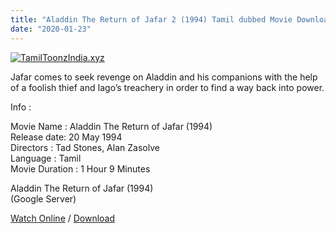 ```yaml
---
title: "Aladdin The Return of Jafar 2 (1994) Tamil dubbed Movie Download"
date: "2020-01-23"
---
```


[![TamilToonzIndia.xyz](https://1.bp.blogspot.com/-ODiNKe0jWK4/XioMo43tVFI/AAAAAAAAAYk/ynPMWHtsfZ8g8ANkO4E8OJoh5ViEjALYACLcBGAsYHQ/s320/Aladdin{f216006c657ec1a5ed06024de5f69d9b163acc7023fc8ad1765907c25dd17e7b}2B1994{f216006c657ec1a5ed06024de5f69d9b163acc7023fc8ad1765907c25dd17e7b}2B{f216006c657ec1a5ed06024de5f69d9b163acc7023fc8ad1765907c25dd17e7b}2528TamilToonzIndia.xyz{f216006c657ec1a5ed06024de5f69d9b163acc7023fc8ad1765907c25dd17e7b}2529.jpg "Tamil Toonz India ")](https://1.bp.blogspot.com/-ODiNKe0jWK4/XioMo43tVFI/AAAAAAAAAYk/ynPMWHtsfZ8g8ANkO4E8OJoh5ViEjALYACLcBGAsYHQ/s1600/Aladdin{f216006c657ec1a5ed06024de5f69d9b163acc7023fc8ad1765907c25dd17e7b}2B1994{f216006c657ec1a5ed06024de5f69d9b163acc7023fc8ad1765907c25dd17e7b}2B{f216006c657ec1a5ed06024de5f69d9b163acc7023fc8ad1765907c25dd17e7b}2528TamilToonzIndia.xyz{f216006c657ec1a5ed06024de5f69d9b163acc7023fc8ad1765907c25dd17e7b}2529.jpg)

Jafar comes to seek revenge on Aladdin and his companions with the help of a foolish thief and Iago’s treachery in order to find a way back into power.  
  
  
  
Info :  
  
Movie Name : Aladdin The Return of Jafar (1994)  
Release date: 20 May 1994  
Directors : Tad Stones, Alan Zasolve  
Language : Tamil  
Movie Duration : 1 Hour 9 Minutes  
  
  
  
Aladdin The Return of Jafar (1994)  
 (Google Server)

[Watch Online](https://gplinks.in/YwD5Y) / [Download](https://gplinks.in/YwD5Y)
